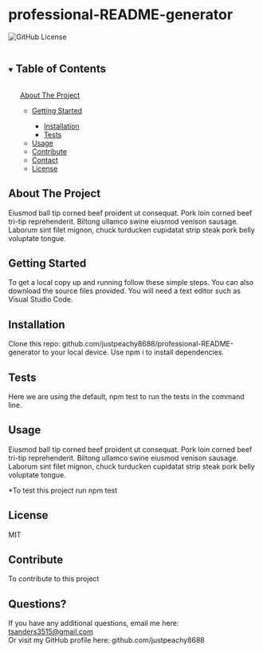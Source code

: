 
# professional-README-generator

![GitHub License](https://img.shields.io/badge/license-MIT-blue.svg)

<details open="open">
<summary><h2 style="display: inline-block">Table of Contents</h2></summary>
<ol>
<a href="#about-the-project">About The Project</a>
<ul>
<li>
<a href="#getting-started">Getting Started</a>
</li>
<ul>
<li>
<a href="#installation">Installation</a>
</li>
<li>
<a href="#tests">Tests</a>
</li>
</ul>
</li>
<li><a href="#usage">Usage</a>
</li>
<li><a href="#contribute">Contribute</a>
</li>
<li><a href="#contact">Contact</a>
</li>
<li><a href="#license">License</a>
</li>
</ol>
</details>

## About The Project

Eiusmod ball tip corned beef proident ut consequat. Pork loin corned beef tri-tip reprehenderit. Biltong ullamco swine eiusmod venison sausage. Laborum sint filet mignon, chuck turducken cupidatat strip steak pork belly voluptate tongue.

## Getting Started

To get a local copy up and running follow these simple steps. You can also download the source files provided. You will need a text editor such as Visual Studio Code.

## Installation

Clone this repo: github.com/justpeachy8688/professional-README-generator to your local device. Use npm i to install dependencies.

## Tests

Here we are using the default, npm test to run the tests in the command line.

## Usage

Eiusmod ball tip corned beef proident ut consequat. Pork loin corned beef tri-tip reprehenderit. Biltong ullamco swine eiusmod venison sausage. Laborum sint filet mignon, chuck turducken cupidatat strip steak pork belly voluptate tongue.

*To test this project run npm test

## License

MIT

## Contribute

To contribute to this project 

## Questions?

If you have any additional questions, email me here: tsanders3515@gmail.com
<br>Or visit my GitHub profile here: github.com/justpeachy8688

